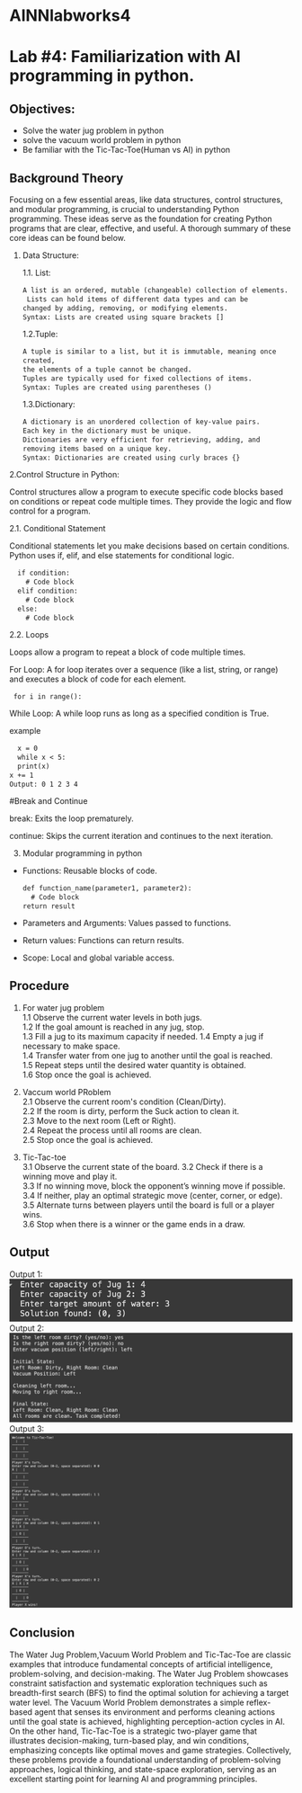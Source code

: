 # AINNlabworks4

# Lab #4: Familiarization with AI programming in python.

## Objectives:

- Solve the water jug problem in python
- solve the vacuum world problem in python
- Be familiar with the Tic-Tac-Toe(Human vs AI) in python
  
 ## Background Theory

 Focusing on a few essential areas, like data structures, control structures, and modular programming, is crucial to understanding Python programming. These ideas serve as the foundation for creating Python programs that are clear, effective, and useful. A thorough summary of these core ideas can be found below.
 1. Data Structure:
    
     1.1. List:
    
        A list is an ordered, mutable (changeable) collection of elements.
         Lists can hold items of different data types and can be 
        changed by adding, removing, or modifying elements.
        Syntax: Lists are created using square brackets [] 

     1.2.Tuple:
    
        A tuple is similar to a list, but it is immutable, meaning once created,
        the elements of a tuple cannot be changed. 
        Tuples are typically used for fixed collections of items.
        Syntax: Tuples are created using parentheses ()
    
    1.3.Dictionary:

        A dictionary is an unordered collection of key-value pairs.
        Each key in the dictionary must be unique. 
        Dictionaries are very efficient for retrieving, adding, and removing items based on a unique key.
        Syntax: Dictionaries are created using curly braces {}
    
2.Control Structure in Python:

Control structures allow a program to execute specific code blocks based on conditions or repeat code multiple times. They provide the logic and flow control for a program.

  2.1. Conditional Statement

  Conditional statements let you make decisions based on certain conditions.
  Python uses if, elif, and else statements for conditional logic.
      
      if condition:
        # Code block
      elif condition:
        # Code block
      else:
        # Code block

  2.2. Loops
  
  Loops allow a program to repeat a block of code multiple times.

 For Loop: A for loop iterates over a sequence (like a list, string, or range) and executes a block of code for each element.

     for i in range():

While Loop: A while loop runs as long as a specified condition is True.

  example
  
      x = 0
      while x < 5:
      print(x)
    x += 1
    Output: 0 1 2 3 4

#Break and Continue

break: Exits the loop prematurely.

continue: Skips the current iteration and continues to the next iteration.

3. Modular programming in python
 - Functions: Reusable blocks of code.
   
       def function_name(parameter1, parameter2):
         # Code block
       return result
     
 - Parameters and Arguments: Values passed to functions.
 - Return values: Functions can return results.
 - Scope: Local and global variable access.
    
## Procedure
1. For water jug problem <br>
    1.1 Observe the current water levels in both jugs. <br>
    1.2 If the goal amount is reached in any jug, stop.<br>
    1.3 Fill a jug to its maximum capacity if needed.
    1.4 Empty a jug if necessary to make space.<br>
    1.4 Transfer water from one jug to another until the goal is reached.<br>
    1.5 Repeat steps until the desired water quantity is obtained.<br>
    1.6 Stop once the goal is achieved. 

2. Vaccum world PRoblem<br>
   2.1 Observe the current room's condition (Clean/Dirty).<br>
   2.2 If the room is dirty, perform the Suck action to clean it.<br>
   2.3 Move to the next room (Left or Right).<br>
   2.4 Repeat the process until all rooms are clean.<br>
   2.5 Stop once the goal is achieved.<br>

3. Tic-Tac-toe<br>
   3.1 Observe the current state of the board.
   3.2 Check if there is a winning move and play it.<br>
   3.3 If no winning move, block the opponent’s winning move if possible.<br>
   3.4 If neither, play an optimal strategic move (center, corner, or edge).<br>
   3.5 Alternate turns between players until the board is full or a player wins.<br>
   3.6 Stop when there is a winner or the game ends in a draw.<br>

## Output
Output 1:<br>
![Output 1](image/Water_Jug_Problem.png) <br>
Output 2:<br>
![Output 2](image/Vacuum_World_Problem.png) <br>
Output 3:<br>
![Output 3](image/Tic_Tac_Toe_Problem.png)

## Conclusion

The Water Jug Problem,Vacuum World Problem and Tic-Tac-Toe are classic examples that introduce fundamental concepts of artificial intelligence, problem-solving, and decision-making. The Water Jug Problem showcases constraint satisfaction and systematic exploration techniques such as breadth-first search (BFS) to find the optimal solution for achieving a target water level. The Vacuum World Problem demonstrates a simple reflex-based agent that senses its environment and performs cleaning actions until the goal state is achieved, highlighting perception-action cycles in AI. On the other hand, Tic-Tac-Toe is a strategic two-player game that illustrates decision-making, turn-based play, and win conditions, emphasizing concepts like optimal moves and game strategies. Collectively, these problems provide a foundational understanding of problem-solving approaches, logical thinking, and state-space exploration, serving as an excellent starting point for learning AI and programming principles.
